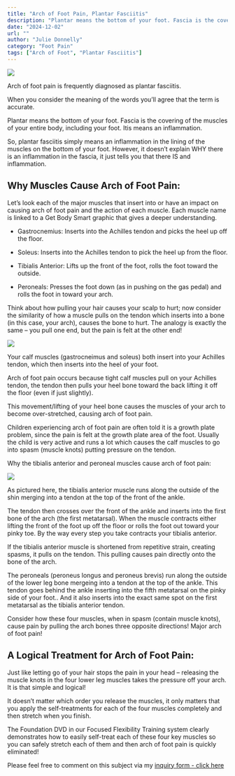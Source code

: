 ```yaml
---
title: "Arch of Foot Pain, Plantar Fasciitis"
description: "Plantar means the bottom of your foot. Fascia is the covering of the muscles of your entire body, including your foot. Itis means an inflammation."
date: "2024-12-02"
url: ""
author: "Julie Donnelly"
category: "Foot Pain"
tags: ["Arch of Foot", "Plantar Fasciitis"]
---
```

![](https://static.wixstatic.com/media/8def6c_df50bce639f240d991d54faa13769aaf~mv2.jpg/v1/fill/w_200,h_202,al_c,q_80,enc_avif,quality_auto/8def6c_df50bce639f240d991d54faa13769aaf~mv2.jpg)

Arch of foot pain is frequently diagnosed as plantar fasciitis.

When you consider the meaning of the words you’ll agree that the term is accurate.

Plantar means the bottom of your foot. Fascia is the covering of the muscles of your entire body, including your foot. Itis means an inflammation.

So, plantar fasciitis simply means an inflammation in the lining of the muscles on the bottom of your foot. However, it doesn’t explain WHY there is an inflammation in the fascia, it just tells you that there IS and inflammation.

## Why Muscles Cause Arch of Foot Pain:

Let’s look each of the major muscles that insert into or have an impact on causing arch of foot pain and the action of each muscle. Each muscle name is linked to a Get Body Smart graphic that gives a deeper understanding.

- Gastrocnemius: Inserts into the Achilles tendon and picks the heel up off the floor.

- Soleus: Inserts into the Achilles tendon to pick the heel up from the floor.

- Tibialis Anterior: Lifts up the front of the foot, rolls the foot toward the outside.

- Peroneals: Presses the foot down (as in pushing on the gas pedal) and rolls the foot in toward your arch.

Think about how pulling your hair causes your scalp to hurt; now consider the similarity of how a muscle pulls on the tendon which inserts into a bone (in this case, your arch), causes the bone to hurt. The analogy is exactly the same – you pull one end, but the pain is felt at the other end!

![](https://static.wixstatic.com/media/8def6c_40f505c12cd24af5a57b21e4f77b4a74~mv2.jpg/v1/crop/x_0,y_0,w_261,h_221/fill/w_302,h_256,al_c,lg_1,q_80,enc_avif,quality_auto/8def6c_40f505c12cd24af5a57b21e4f77b4a74~mv2.jpg)

Your calf muscles (gastrocneimus and soleus) both insert into your Achilles tendon, which then inserts into the heel of your foot.

Arch of foot pain occurs because tight calf muscles pull on your Achilles tendon, the tendon then pulls your heel bone toward the back lifting it off the floor (even if just slightly).

This movement/lifting of your heel bone causes the muscles of your arch to become over-stretched, causing arch of foot pain.

Children experiencing arch of foot pain are often told it is a growth plate problem, since the pain is felt at the growth plate area of the foot. Usually the child is very active and runs a lot which causes the calf muscles to go into spasm (muscle knots) putting pressure on the tendon.

Why the tibialis anterior and peroneal muscles cause arch of foot pain:

![](https://static.wixstatic.com/media/8def6c_5d6e99d05fd440858e22af01630cbcc7~mv2.jpg/v1/fill/w_56,h_71,al_c,q_80,usm_0.66_1.00_0.01,blur_2,enc_avif,quality_auto/8def6c_5d6e99d05fd440858e22af01630cbcc7~mv2.jpg)

As pictured here, the tibialis anterior muscle runs along the outside of the shin merging into a tendon at the top of the front of the ankle.

The tendon then crosses over the front of the ankle and inserts into the first bone of the arch (the first metatarsal). When the muscle contracts either lifting the front of the foot up off the floor or rolls the foot out toward your pinky toe. By the way every step you take contracts your tibialis anterior.

If the tibialis anterior muscle is shortened from repetitive strain, creating spasms, it pulls on the tendon. This pulling causes pain directly onto the bone of the arch.

The peroneals (peroneus longus and peroneus brevis) run along the outside of the lower leg bone mergeing into a tendon at the top of the ankle. This tendon goes behind the ankle inserting into the fifth metatarsal on the pinky side of your foot.. And it also inserts into the exact same spot on the first metatarsal as the tibialis anterior tendon.

Consider how these four muscles, when in spasm (contain muscle knots), cause pain by pulling the arch bones three opposite directions! Major arch of foot pain!

## A Logical Treatment for Arch of Foot Pain:

Just like letting go of your hair stops the pain in your head – releasing the muscle knots in the four lower leg muscles takes the pressure off your arch. It is that simple and logical!

It doesn’t matter which order you release the muscles, it only matters that you apply the self-treatments for each of the four muscles completely and then stretch when you finish.

The Foundation DVD in our Focused Flexibility Training system clearly demonstrates how to easily self-treat each of these four key muscles so you can safely stretch each of them and then arch of foot pain is quickly eliminated!

Please feel free to comment on this subject via my [inquiry form - click here](https://www.flexibleathlete.com/contact)
